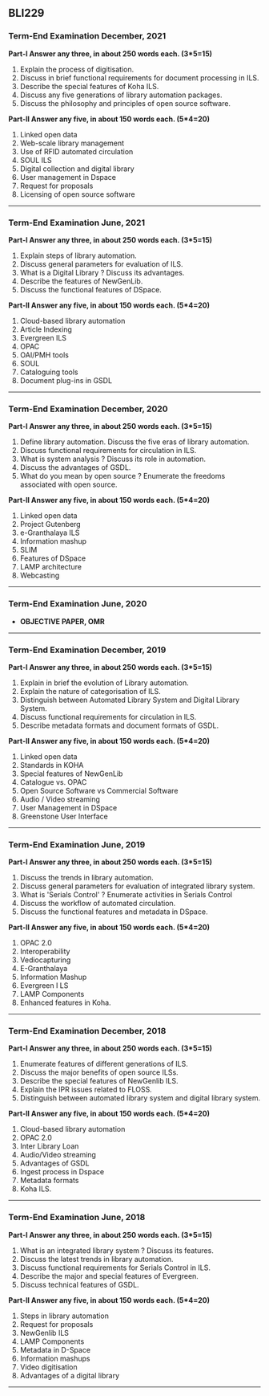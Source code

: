 ## BLI229
### Term-End Examination December, 2021

**Part-I Answer any three, in about 250 words each. (3*5=15)**
1. Explain the process of digitisation.
1. Discuss in brief functional requirements for document processing in ILS.
1. Describe the special features of Koha ILS.
1. Discuss any five generations of library automation packages.
1. Discuss the philosophy and principles of open source software.

**Part-II Answer any five, in about 150 words each. (5*4=20)**

1. Linked open data
1. Web-scale library management
1. Use of RFID automated circulation
1. SOUL ILS
1. Digital collection and digital library
1. User management in Dspace
1. Request for proposals
1. Licensing of open source software

---

### Term-End Examination June, 2021

**Part-I Answer any three, in about 250 words each. (3*5=15)**
1. Explain steps of library automation.
1. Discuss general parameters for evaluation of ILS.
1. What is a Digital Library ? Discuss its advantages.
1. Describe the features of NewGenLib.
1. Discuss the functional features of DSpace.

**Part-II Answer any five, in about 150 words each. (5*4=20)**

1. Cloud-based library automation
2. Article Indexing
2. Evergreen ILS
2. OPAC
2. OAI/PMH tools
2. SOUL
2. Cataloguing tools
2. Document plug-ins in GSDL

---

### Term-End Examination December, 2020

**Part-I Answer any three, in about 250 words each. (3*5=15)**
1. Define library automation. Discuss the five eras of library automation.
2. Discuss functional requirements for circulation in ILS.
3. What is system analysis ? Discuss its role in automation.
4. Discuss the advantages of GSDL.
5. What do you mean by open source ? Enumerate the freedoms associated with open source.

**Part-II Answer any five, in about 150 words each. (5*4=20)**

1. Linked open data
7. Project Gutenberg
8. e-Granthalaya ILS
9. Information mashup
10. SLIM
11. Features of DSpace
12. LAMP architecture
13. Webcasting

---

### Term-End Examination June, 2020

- **OBJECTIVE PAPER, OMR**  

---

### Term-End Examination December, 2019

**Part-I Answer any three, in about 250 words each. (3*5=15)**
1. Explain in brief the evolution of Library automation.
1. Explain the nature of categorisation of ILS.
1. Distinguish between Automated Library System and Digital Library System.
1. Discuss functional requirements for circulation in ILS.
1. Describe metadata formats and document formats of GSDL.

**Part-II Answer any five, in about 150 words each. (5*4=20)**

1. Linked open data
2. Standards in KOHA
2. Special features of NewGenLib
2. Catalogue vs. OPAC
2. Open Source Software vs Commercial Software
2. Audio / Video streaming
2. User Management in DSpace
2. Greenstone User Interface

---

### Term-End Examination June, 2019
**Part-I Answer any three, in about 250 words each. (3*5=15)**

1. Discuss the trends in library automation.
1. Discuss general parameters for evaluation of integrated library system.
1. What is 'Serials Control' ? Enumerate activities in Serials Control
1. Discuss the workflow of automated circulation.
1. Discuss the functional features and metadata in DSpace.

**Part-II Answer any five, in about 150 words each. (5*4=20)**

1. OPAC 2.0
2. Interoperability
2. Vediocapturing
2. E-Granthalaya
2. Information Mashup
2. Evergreen I LS
2. LAMP Components
2. Enhanced features in Koha. 

---

### Term-End Examination December, 2018

**Part-I Answer any three, in about 250 words each. (3*5=15)**
1. Enumerate features of different generations of ILS.
1. Discuss the major benefits of open source ILSs.
1. Describe the special features of NewGenlib ILS.
1. Explain the IPR issues related to FLOSS.
1. Distinguish between automated library system and digital library system.

**Part-II Answer any five, in about 150 words each. (5*4=20)**

1. Cloud-based library automation
2. OPAC 2.0
2. Inter Library Loan
2. Audio/Video streaming
2. Advantages of GSDL
2. Ingest process in Dspace
2. Metadata formats
2. Koha ILS.

---

### Term-End Examination June, 2018

**Part-I Answer any three, in about 250 words each. (3*5=15)**
1. What is an integrated library system ? Discuss its features.
1. Discuss the latest trends in library automation.
1. Discuss functional requirements for Serials Control in ILS.
1. Describe the major and special features of Evergreen.
1. Discuss technical features of GSDL.

**Part-II Answer any five, in about 150 words each. (5*4=20)**

1. Steps in library automation
2. Request for proposals
2. NewGenlib ILS
2. LAMP Components
2. Metadata in D-Space
2. Information mashups
2. Video digitisation
2. Advantages of a digital library

---










